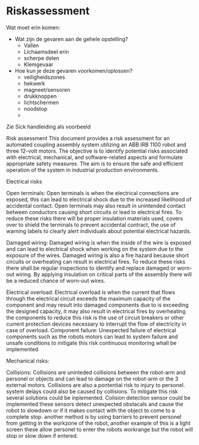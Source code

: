 # Riskassessment
Wat moet erin komen:
- Wat zijn de gevaren aan de gehele opstelling?
  - Vallen
  - Lichaamsdeel erin
  - scherpe delen
  - Klemgevaar
- Hoe kun je deze gevaren voorkomen/oplossen?
  - veiligheidszones
  - hekwerk
  - magneet/sensoren
  - drukknoppen
  - lichtschermen
  - noodstop
  - 

Zie Sick handleiding als voorbeeld

Risk assessment
This document provides a risk assessment for an automated coupling assembly system utilizing an ABB IRB 1100 robot and three 12-volt motors. The objective is to identify potential risks associated with electrical, mechanical, and software-related aspects and formulate appropriate safety measures. The aim is to ensure the safe and efficient operation of the system in industrial production environments.

Electrical risks

Open terminals:
Open terminals is when the electrical connections are exposed, this can lead to electrical shock due to the increased likelihood of accidental contact. Open terminals may also result in unintended contact between conductors causing short circuits or lead to electrical fires. To reduce these risks there will be proper insulation materials used, covers over to shield the terminals to prevent accidental contract, the use of warning labels to clearly alert individuals about potential electrical hazards.

Damaged wiring: 
Damaged wiring is when the inside of the wire is exposed and can lead to electrical shock when working on the system due to the exposure of the wires. Damaged wiring is also a fire hazard because short circuits or overheating can result in electrical fires. To reduce these risks there shall be regular inspections to identify and replace damaged or worn-out wiring. By applying insulation on critical parts of the assembly there will be a reduced chance of worn-out wires.

Electrical overload:
Electrical overload is when the current that flows through the electrical circuit exceeds the maximum capacity of the component and may result into damaged components due to is exceeding the designed capacity, it may also result in electrical fires by overheating the components to reduce this risk is the use of circuit breakers or other current protection devices necessary to interrupt the flow of electricity in case of overload.
Component failure:
Unexpected failure of electrical components such as the robots motors can lead to system failure and unsafe conditions to mitigate this risk continuous monitoring whall be implemented


Mechanical risks:

Collisions:
Collisions are uninteded collisions between the robot-arm and personel or objects and can lead to damage on the robot-arm or the 3 external motors. Collisions are also a pontential risk to injury to personel. system delays could also be caused by collisions. To mitigate this risk several solutions could be inplemented. Colision detection sensor could be implemented these sensors detect unexpected obstacals and cause the robot to slowdown or if it makes contact with the object to come to a complete stop. another method is by using barriers to prevent personel from getting in the workzone of the robot, another example of this is a light screen these allow personel to enter the robots workrange but the robot will stop or slow down if entered.

